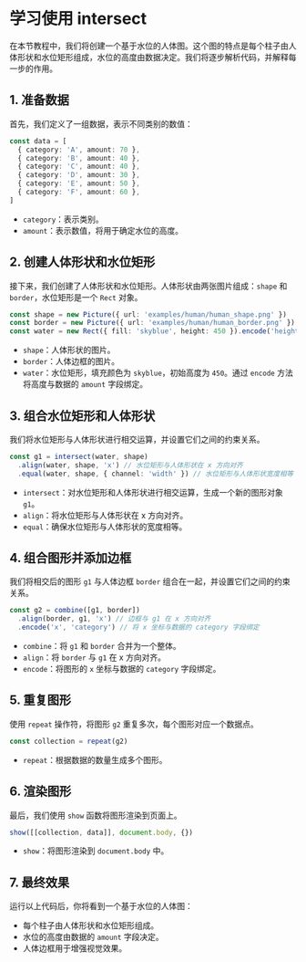 # 学习使用 intersect

在本节教程中，我们将创建一个基于水位的人体图。这个图的特点是每个柱子由人体形状和水位矩形组成，水位的高度由数据决定。我们将逐步解析代码，并解释每一步的作用。

## 1. 准备数据

首先，我们定义了一组数据，表示不同类别的数值：

```typescript
const data = [
  { category: 'A', amount: 70 },
  { category: 'B', amount: 40 },
  { category: 'C', amount: 40 },
  { category: 'D', amount: 30 },
  { category: 'E', amount: 50 },
  { category: 'F', amount: 60 },
]
```

- `category`：表示类别。
- `amount`：表示数值，将用于确定水位的高度。

## 2. 创建人体形状和水位矩形

接下来，我们创建了人体形状和水位矩形。人体形状由两张图片组成：`shape` 和 `border`，水位矩形是一个 `Rect` 对象。

```typescript
const shape = new Picture({ url: 'examples/human/human_shape.png' })
const border = new Picture({ url: 'examples/human/human_border.png' })
const water = new Rect({ fill: 'skyblue', height: 450 }).encode('height', 'amount')
```

- `shape`：人体形状的图片。
- `border`：人体边框的图片。
- `water`：水位矩形，填充颜色为 `skyblue`，初始高度为 `450`。通过 `encode` 方法将高度与数据的 `amount` 字段绑定。

## 3. 组合水位矩形和人体形状

我们将水位矩形与人体形状进行相交运算，并设置它们之间的约束关系。

```typescript
const g1 = intersect(water, shape)
  .align(water, shape, 'x') // 水位矩形与人体形状在 x 方向对齐
  .equal(water, shape, { channel: 'width' }) // 水位矩形与人体形状宽度相等
```

- `intersect`：对水位矩形和人体形状进行相交运算，生成一个新的图形对象 `g1`。
- `align`：将水位矩形与人体形状在 x 方向对齐。
- `equal`：确保水位矩形与人体形状的宽度相等。

## 4. 组合图形并添加边框

我们将相交后的图形 `g1` 与人体边框 `border` 组合在一起，并设置它们之间的约束关系。

```typescript
const g2 = combine([g1, border])
  .align(border, g1, 'x') // 边框与 g1 在 x 方向对齐
  .encode('x', 'category') // 将 x 坐标与数据的 category 字段绑定
```

- `combine`：将 `g1` 和 `border` 合并为一个整体。
- `align`：将 `border` 与 `g1` 在 x 方向对齐。
- `encode`：将图形的 `x` 坐标与数据的 `category` 字段绑定。

## 5. 重复图形

使用 `repeat` 操作符，将图形 `g2` 重复多次，每个图形对应一个数据点。

```typescript
const collection = repeat(g2)
```

- `repeat`：根据数据的数量生成多个图形。

## 6. 渲染图形

最后，我们使用 `show` 函数将图形渲染到页面上。

```typescript
show([[collection, data]], document.body, {})
```

- `show`：将图形渲染到 `document.body` 中。

## 7. 最终效果

运行以上代码后，你将看到一个基于水位的人体图：

- 每个柱子由人体形状和水位矩形组成。
- 水位的高度由数据的 `amount` 字段决定。
- 人体边框用于增强视觉效果。
